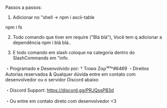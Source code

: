 Passos a passos:

1. Adicionar no "shell -> npm i ascii-table  

npm i fs

2. Todo comando que tiver em require ("Blá blá"), Você tem q adicionar a dependência npm i blá blá..

3. E todo comando em slash coloque na categoria dentro do SlashCommands em "info.


・Programado e Desenvolvido por: † Tɾαʋα Zαρ¹⁰¹†#6469
・Direitos Autorias reservados & Qualquer dúvida entre em contato com desenvolvedor ou o servidor Discord abaixo 


・Discord Support: https://discord.gg/PRJQssPB3d

・Ou entre em contato direto com desenvolvedor <3
